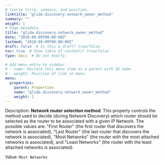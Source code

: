 ```yaml
---
# Course title, summary, and position.
linktitle: "glide.discovery.network_owner_method"
summary: ""
weight: 1
# Page metadata.
title: "glide.discovery.network_owner_method"
date: "2018-09-09T00:00:00Z"
lastmod: "2018-09-09T00:00:00Z"
draft: false  # Is this a draft? true/false
toc: true  # Show table of contents? true/false
type: docs  # Do not modify.

# Add menu entry to sidebar.
# - name: Declare this menu item as a parent with ID name.
# - weight: Position of link in menu.
menu:
  properties:
    parent: Properties
    name: "glide.discovery.network_owner_method"
    weight: 1
---
```


Description: <b>Network router selection method</b>: This property controls the method used to decide (during Network Discovery) which router should be selected as the router to be associated with a given IP Network.  The possible values are: "First Router" (the first router that discovers the network is associated), "Last Router" (the last router that discovers the network is associated), "Most Networks" (the router with the most attached networks is associated), and "Least Networks" (the router with the least attached networks is associated).


Value: `Most Networks`